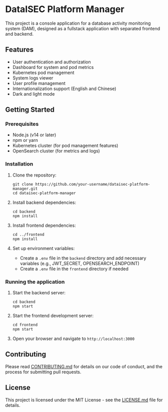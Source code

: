 # DataISEC Platform Manager

This project is a console application for a database activity monitoring system (DAM), designed as a fullstack application with separated frontend and backend.

## Features

- User authentication and authorization
- Dashboard for system and pod metrics
- Kubernetes pod management
- System logs viewer
- User profile management
- Internationalization support (English and Chinese)
- Dark and light mode

## Getting Started

### Prerequisites

- Node.js (v14 or later)
- npm or yarn
- Kubernetes cluster (for pod management features)
- OpenSearch cluster (for metrics and logs)

### Installation

1. Clone the repository:
   ```
   git clone https://github.com/your-username/dataisec-platform-manager.git
   cd dataisec-platform-manager
   ```

2. Install backend dependencies:
   ```
   cd backend
   npm install
   ```

3. Install frontend dependencies:
   ```
   cd ../frontend
   npm install
   ```

4. Set up environment variables:
   - Create a `.env` file in the `backend` directory and add necessary variables (e.g., JWT_SECRET, OPENSEARCH_ENDPOINT)
   - Create a `.env` file in the `frontend` directory if needed

### Running the application

1. Start the backend server:
   ```
   cd backend
   npm start
   ```

2. Start the frontend development server:
   ```
   cd frontend
   npm start
   ```

3. Open your browser and navigate to `http://localhost:3000`

## Contributing

Please read [CONTRIBUTING.md](CONTRIBUTING.md) for details on our code of conduct, and the process for submitting pull requests.

## License

This project is licensed under the MIT License - see the [LICENSE.md](LICENSE.md) file for details.
